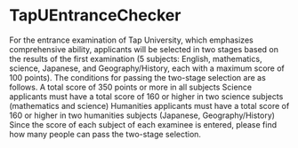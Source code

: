 # TapUEntranceChecker

For the entrance examination of Tap University, which emphasizes comprehensive ability, applicants will be selected in two stages based on the results of the first examination (5 subjects: English, mathematics, science, Japanese, and Geography/History, each with a maximum score of 100 points). The conditions for passing the two-stage selection are as follows.
	A total score of 350 points or more in all subjects
	Science applicants must have a total score of 160 or higher in two science subjects (mathematics and science)
	Humanities applicants must have a total score of 160 or higher in two humanities subjects (Japanese, Geography/History)
Since the score of each subject of each examinee is entered, please find how many people can pass the two-stage selection.
